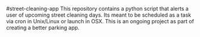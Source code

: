 #street-cleaning-app
This repository contains a python script that alerts a user of upcoming street cleaning days. 
Its meant to be scheduled as a task via cron in Unix/Linux or launch in OSX. 
This is an ongoing project as part of creating a better parking app. 
